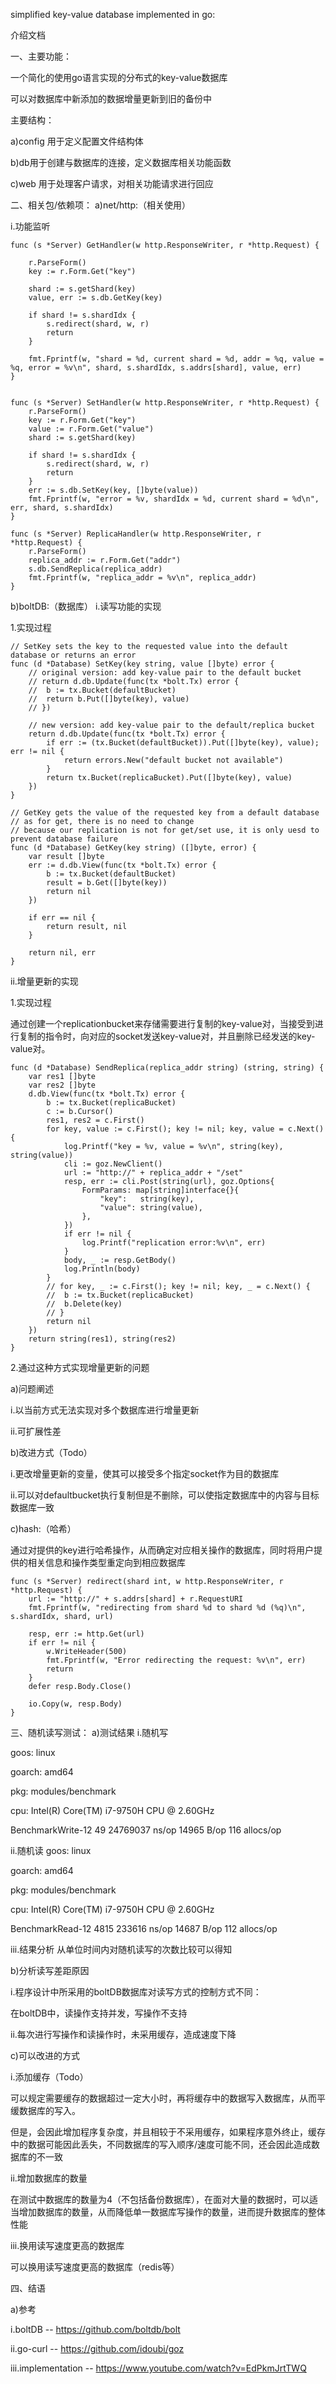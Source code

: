 simplified key-value database implemented in go:

介绍文档

一、主要功能：

一个简化的使用go语言实现的分布式的key-value数据库

可以对数据库中新添加的数据增量更新到旧的备份中

主要结构：

a)config 用于定义配置文件结构体

b)db用于创建与数据库的连接，定义数据库相关功能函数

c)web 用于处理客户请求，对相关功能请求进行回应

二、相关包/依赖项：
a)net/http:（相关使用）

i.功能监听

```
func (s *Server) GetHandler(w http.ResponseWriter, r *http.Request) {
	
	r.ParseForm()
	key := r.Form.Get("key")

	shard := s.getShard(key)
	value, err := s.db.GetKey(key)

	if shard != s.shardIdx {
		s.redirect(shard, w, r)
		return
	}

	fmt.Fprintf(w, "shard = %d, current shard = %d, addr = %q, value = %q, error = %v\n", shard, s.shardIdx, s.addrs[shard], value, err)
}


func (s *Server) SetHandler(w http.ResponseWriter, r *http.Request) {
	r.ParseForm()
	key := r.Form.Get("key")
	value := r.Form.Get("value")
	shard := s.getShard(key)

	if shard != s.shardIdx {
		s.redirect(shard, w, r)
		return
	}
	err := s.db.SetKey(key, []byte(value))
	fmt.Fprintf(w, "error = %v, shardIdx = %d, current shard = %d\n", err, shard, s.shardIdx)
}

func (s *Server) ReplicaHandler(w http.ResponseWriter, r *http.Request) {
	r.ParseForm()
	replica_addr := r.Form.Get("addr")
	s.db.SendReplica(replica_addr)
	fmt.Fprintf(w, "replica_addr = %v\n", replica_addr)
}
```
b)boltDB:（数据库）
i.读写功能的实现

1.实现过程
```
// SetKey sets the key to the requested value into the default database or returns an error
func (d *Database) SetKey(key string, value []byte) error {
	// original version: add key-value pair to the default bucket
	// return d.db.Update(func(tx *bolt.Tx) error {
	// 	b := tx.Bucket(defaultBucket)
	// 	return b.Put([]byte(key), value)
	// })

	// new version: add key-value pair to the default/replica bucket
	return d.db.Update(func(tx *bolt.Tx) error {
		if err := (tx.Bucket(defaultBucket)).Put([]byte(key), value); err != nil {
			return errors.New("default bucket not available")
		}
		return tx.Bucket(replicaBucket).Put([]byte(key), value)
	})
}

// GetKey gets the value of the requested key from a default database
// as for get, there is no need to change
// because our replication is not for get/set use, it is only uesd to prevent database failure
func (d *Database) GetKey(key string) ([]byte, error) {
	var result []byte
	err := d.db.View(func(tx *bolt.Tx) error {
		b := tx.Bucket(defaultBucket)
		result = b.Get([]byte(key))
		return nil
	})

	if err == nil {
		return result, nil
	}

	return nil, err
}
```
ii.增量更新的实现

1.实现过程

通过创建一个replicationbucket来存储需要进行复制的key-value对，当接受到进行复制的指令时，向对应的socket发送key-value对，并且删除已经发送的key-value对。
```
func (d *Database) SendReplica(replica_addr string) (string, string) {
	var res1 []byte
	var res2 []byte
	d.db.View(func(tx *bolt.Tx) error {
		b := tx.Bucket(replicaBucket)
		c := b.Cursor()
		res1, res2 = c.First()
		for key, value := c.First(); key != nil; key, value = c.Next() {
			log.Printf("key = %v, value = %v\n", string(key), string(value))
			cli := goz.NewClient()
			url := "http://" + replica_addr + "/set"
			resp, err := cli.Post(string(url), goz.Options{
				FormParams: map[string]interface{}{
					"key":   string(key),
					"value": string(value),
				},
			})
			if err != nil {
				log.Printf("replication error:%v\n", err)
			}
			body, _ := resp.GetBody()
			log.Println(body)
		}
		// for key, _ := c.First(); key != nil; key, _ = c.Next() {
		// 	b := tx.Bucket(replicaBucket)
		// 	b.Delete(key)
		// }
		return nil
	})
	return string(res1), string(res2)
}
```
2.通过这种方式实现增量更新的问题

a)问题阐述

i.以当前方式无法实现对多个数据库进行增量更新

ii.可扩展性差

b)改进方式（Todo）

i.更改增量更新的变量，使其可以接受多个指定socket作为目的数据库

ii.可以对defaultbucket执行复制但是不删除，可以使指定数据库中的内容与目标数据库一致

c)hash:（哈希）

通过对提供的key进行哈希操作，从而确定对应相关操作的数据库，同时将用户提供的相关信息和操作类型重定向到相应数据库
```
func (s *Server) redirect(shard int, w http.ResponseWriter, r *http.Request) {
	url := "http://" + s.addrs[shard] + r.RequestURI
	fmt.Fprintf(w, "redirecting from shard %d to shard %d (%q)\n", s.shardIdx, shard, url)

	resp, err := http.Get(url)
	if err != nil {
		w.WriteHeader(500)
		fmt.Fprintf(w, "Error redirecting the request: %v\n", err)
		return
	}
	defer resp.Body.Close()

	io.Copy(w, resp.Body)
}
```
三、随机读写测试：
a)测试结果
i.随机写

goos: linux

goarch: amd64

pkg: modules/benchmark

cpu: Intel(R) Core(TM) i7-9750H CPU @ 2.60GHz

BenchmarkWrite-12  49  24769037 ns/op  14965 B/op   116 allocs/op


ii.随机读
goos: linux

goarch: amd64

pkg: modules/benchmark

cpu: Intel(R) Core(TM) i7-9750H CPU @ 2.60GHz

BenchmarkRead-12  4815 233616 ns/op  14687 B/op	 112 allocs/op

iii.结果分析
从单位时间内对随机读写的次数比较可以得知

b)分析读写差距原因

i.程序设计中所采用的boltDB数据库对读写方式的控制方式不同：

在boltDB中，读操作支持并发，写操作不支持

ii.每次进行写操作和读操作时，未采用缓存，造成速度下降

c)可以改进的方式

i.添加缓存（Todo）

可以规定需要缓存的数据超过一定大小时，再将缓存中的数据写入数据库，从而平缓数据库的写入。

但是，会因此增加程序复杂度，并且相较于不采用缓存，如果程序意外终止，缓存中的数据可能因此丢失，不同数据库的写入顺序/速度可能不同，还会因此造成数据库的不一致

ii.增加数据库的数量

在测试中数据库的数量为4（不包括备份数据库），在面对大量的数据时，可以适当增加数据库的数量，从而降低单一数据库写操作的数量，进而提升数据库的整体性能

iii.换用读写速度更高的数据库

可以换用读写速度更高的数据库（redis等）

四、结语

a)参考

i.boltDB -- https://github.com/boltdb/bolt

ii.go-curl -- https://github.com/idoubi/goz

iii.implementation -- https://www.youtube.com/watch?v=EdPkmJrtTWQ


